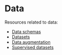 # Data

Resources related to data:
- [Data schemas](https://projects.laion.ai/Open-Assistant/docs/data/schemas)
- [Datasets](https://projects.laion.ai/Open-Assistant/docs/data/datasets)
- [Data augmentation](https://projects.laion.ai/Open-Assistant/docs/data/augmentation)
- [Supervised datasets](https://projects.laion.ai/Open-Assistant/docs/data/supervised-datasets)
